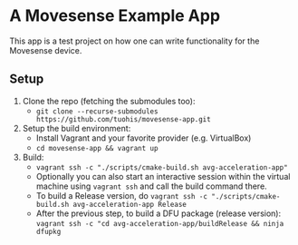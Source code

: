 # A Movesense Example App

This app is a test project on how one can write functionality for the Movesense device.

## Setup

1. Clone the repo (fetching the submodules too):
   * `git clone --recurse-submodules https://github.com/tuohis/movesense-app.git`
2. Setup the build environment:
   * Install Vagrant and your favorite provider (e.g. VirtualBox)
   * `cd movesense-app && vagrant up`
3. Build:
   * `vagrant ssh -c "./scripts/cmake-build.sh avg-acceleration-app"`
   * Optionally you can also start an interactive session within the virtual machine using `vagrant ssh` and call the build command there.
   * To build a Release version, do `vagrant ssh -c "./scripts/cmake-build.sh avg-acceleration-app Release`
   * After the previous step, to build a DFU package (release version): `vagrant ssh -c "cd avg-acceleration-app/buildRelease && ninja dfupkg`
